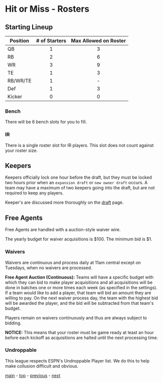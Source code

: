 # Hit or Miss - Rosters

## Starting Lineup

| Position | # of Starters | Max Allowed on Roster |
|---|:---:|:---:|
| QB | 1 | 3 |
| RB | 2 | 6 |
| WR | 3 | 9 |
| TE | 1 | 3 |
| RB/WR/TE | 1 | - |
| Def | 1 | 3 |
| Kicker | 0 | 0 |

### Bench

There will be 6 bench slots for you to fill.

### IR

There is a single roster slot for IR players.
This slot does not count against your roster size.

## Keepers

Keepers officially lock one hour before the draft, but they must be locked two hours prior when an `expansion draft` or `new owner draft` occurs.
A team may have a maximum of two keepers going into the draft, but are not required to keep any players.

Keeper's are discussed more thoroughly on the [draft][draft] page.

## Free Agents

Free Agents are handled with a auction-style waiver wire.

The yearly budget for waiver acquisitions is $100.
The minimum bid is $1.

### Waivers

Waivers are continuous and process daily at 11am central except on Tuesdays, when no waivers are processed.

**Free Agent Auction (Continuous):** Teams will have a specific budget with which they can bid to make player acquisitions and all acquisitions will be done in batches one or more times each week (as specified in the settings).
If a team would like to add a player, that team will bid an amount they are willing to pay. On the next waiver process day, the team with the highest bid will be awarded the player, and the bid will be subtracted from that team's budget.

Players remain on waivers continuously and thus are always subject to bidding.

**NOTICE:** This means that your roster must be game ready at least an hour before each kickoff as acquisitions are halted until the next processing time.

### Undroppable

This league respects ESPN's Undroppable Player list.
We do this to help make collusion difficult and obvious.

[main][main] - [top][top] - [previous][previous] - [next][next]

[main]: readme.md
[top]: rosters.md
[previous]: scoring.md
[next]: draft.md

[draft]: draft.md
